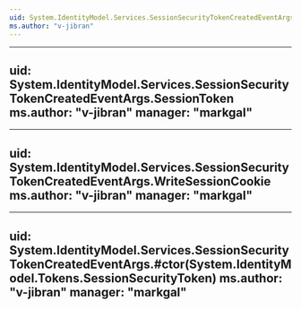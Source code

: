 ```yaml
---
uid: System.IdentityModel.Services.SessionSecurityTokenCreatedEventArgs
ms.author: "v-jibran"
---
```


---
uid: System.IdentityModel.Services.SessionSecurityTokenCreatedEventArgs.SessionToken
ms.author: "v-jibran"
manager: "markgal"
---

---
uid: System.IdentityModel.Services.SessionSecurityTokenCreatedEventArgs.WriteSessionCookie
ms.author: "v-jibran"
manager: "markgal"
---

---
uid: System.IdentityModel.Services.SessionSecurityTokenCreatedEventArgs.#ctor(System.IdentityModel.Tokens.SessionSecurityToken)
ms.author: "v-jibran"
manager: "markgal"
---

